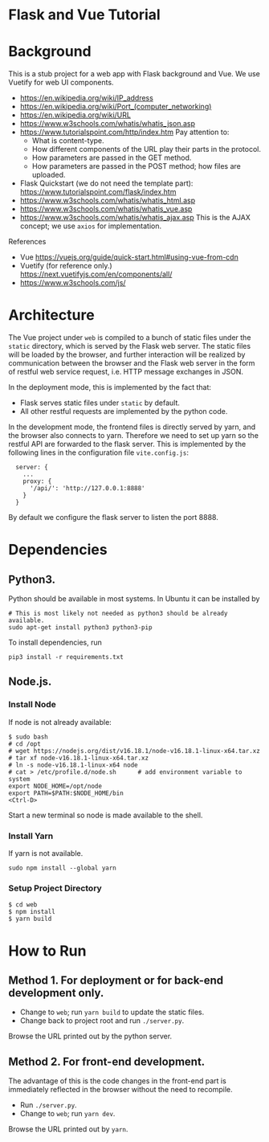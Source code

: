 Flask and Vue Tutorial
======================

# Background

This is a stub project for a web app with Flask background and
Vue.  We use Vuetify for web UI components.

- https://en.wikipedia.org/wiki/IP_address
- https://en.wikipedia.org/wiki/Port_(computer_networking)
- https://en.wikipedia.org/wiki/URL
- https://www.w3schools.com/whatis/whatis_json.asp
- https://www.tutorialspoint.com/http/index.htm
  Pay attention to:
  * What is content-type.
  * How different components of the URL play their parts in the
	protocol.
  * How parameters are passed in the GET method.
  * How parameters are passed in the POST method; how files are
	uploaded.
- Flask Quickstart (we do not need the template part): https://www.tutorialspoint.com/flask/index.htm
- https://www.w3schools.com/whatis/whatis_html.asp
- https://www.w3schools.com/whatis/whatis_vue.asp
- https://www.w3schools.com/whatis/whatis_ajax.asp
  This is the AJAX concept; we use `axios` for implementation.

References

- Vue https://vuejs.org/guide/quick-start.html#using-vue-from-cdn
- Vuetify (for reference only.) https://next.vuetifyjs.com/en/components/all/
- https://www.w3schools.com/js/


# Architecture

The Vue project under `web` is compiled to a bunch of static files under
the `static` directory, which is served by the Flask web server.
The static files will be loaded by the browser, and further interaction
will be realized by communication between the browser and the Flask
web server in the form of restful web service request, i.e. HTTP message
exchanges in JSON.

In the deployment mode, this is implemented by the fact that:
- Flask serves static files under `static` by default.
- All other restful requests are implemented by the python code.

In the development mode, the frontend files is directly served by yarn,
and the browser also connects to yarn.  Therefore we need to set up yarn
so the restful API are forwarded to the flask server.  This is
implemented by the following lines in the configuration file
`vite.config.js`:

```
  server: {
    ...
    proxy: {
      '/api/': 'http://127.0.0.1:8888'
    }
  }
```

By default we configure the flask server to listen the port 8888.

# Dependencies

## Python3. 

Python should be available in most systems.  In Ubuntu it can be
installed by

```
# This is most likely not needed as python3 should be already available.
sudo apt-get install python3 python3-pip
```

To install dependencies, run 

```
pip3 install -r requirements.txt
```

## Node.js.

### Install Node

If node is not already available:

```
$ sudo bash
# cd /opt
# wget https://nodejs.org/dist/v16.18.1/node-v16.18.1-linux-x64.tar.xz
# tar xf node-v16.18.1-linux-x64.tar.xz
# ln -s node-v16.18.1-linux-x64 node
# cat > /etc/profile.d/node.sh		# add environment variable to system
export NODE_HOME=/opt/node
export PATH=$PATH:$NODE_HOME/bin
<Ctrl-D>
```
Start a new terminal so node is made available to the shell.

### Install Yarn

If yarn is not available.
```
sudo npm install --global yarn
```

### Setup Project Directory
```
$ cd web
$ npm install
$ yarn build
```

# How to Run

## Method 1. For deployment or for back-end development only.

- Change to `web`; run `yarn build` to update the static files.
- Change back to project root and run `./server.py`.

Browse the URL printed out by the python server.

## Method 2. For front-end development.

The advantage of this is the code changes in the front-end part
is immediately reflected in the browser without the need to recompile.

- Run `./server.py`.
- Change to `web`; run `yarn dev`.

Browse the URL printed out by `yarn`.


